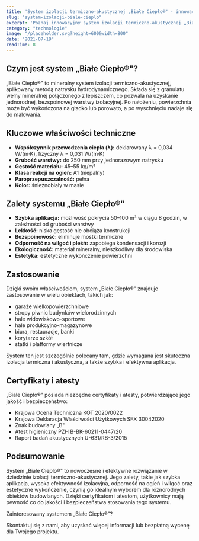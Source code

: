 ```yaml
---
title: 'System izolacji termiczno-akustycznej „Białe Ciepło®" - innowacyjne rozwiązanie'
slug: "system-izolacji-biale-cieplo"
excerpt: 'Poznaj innowacyjny system izolacji termiczno-akustycznej „Białe Ciepło®", który zdobył uznanie na rynku dzięki swoim wyjątkowym właściwościom i wszechstronnemu zastosowaniu.'
category: "technologie"
image: "/placeholder.svg?height=600&width=800"
date: "2021-07-19"
readTime: 8
---
```


## Czym jest system „Białe Ciepło®"?

„Białe Ciepło®" to mineralny system izolacji termiczno-akustycznej, aplikowany metodą natrysku hydrodynamicznego. Składa się z granulatu wełny mineralnej połączonego z lepiszczem, co pozwala na uzyskanie jednorodnej, bezspoinowej warstwy izolacyjnej. Po nałożeniu, powierzchnia może być wykończona na gładko lub porowato, a po wyschnięciu nadaje się do malowania.

## Kluczowe właściwości techniczne

-   **Współczynnik przewodzenia ciepła (λ):** deklarowany λ = 0,034 W/(m·K), fizyczny λ = 0,031 W/(m·K)
-   **Grubość warstwy:** do 250 mm przy jednorazowym natrysku
-   **Gęstość materiału:** 45–55 kg/m³
-   **Klasa reakcji na ogień:** A1 (niepalny)
-   **Paroprzepuszczalność:** pełna
-   **Kolor:** śnieżnobiały w masie

## Zalety systemu „Białe Ciepło®"

-   **Szybka aplikacja:** możliwość pokrycia 50–100 m² w ciągu 8 godzin, w zależności od grubości warstwy
-   **Lekkość:** niska gęstość nie obciąża konstrukcji
-   **Bezspoinowość:** eliminuje mostki termiczne
-   **Odporność na wilgoć i pleśń:** zapobiega kondensacji i korozji
-   **Ekologiczność:** materiał mineralny, nieszkodliwy dla środowiska
-   **Estetyka:** estetyczne wykończenie powierzchni

## Zastosowanie

Dzięki swoim właściwościom, system „Białe Ciepło®" znajduje zastosowanie w wielu obiektach, takich jak:

-   garaże wielkopowierzchniowe
-   stropy piwnic budynków wielorodzinnych
-   hale widowiskowo-sportowe
-   hale produkcyjno-magazynowe
-   biura, restauracje, banki
-   korytarze szkół
-   statki i platformy wiertnicze

System ten jest szczególnie polecany tam, gdzie wymagana jest skuteczna izolacja termiczna i akustyczna, a także szybka i efektywna aplikacja.

## Certyfikaty i atesty

„Białe Ciepło®" posiada niezbędne certyfikaty i atesty, potwierdzające jego jakość i bezpieczeństwo:

-   Krajowa Ocena Techniczna KOT 2020/0022
-   Krajowa Deklaracja Właściwości Użytkowych SFX 30042020
-   Znak budowlany „B"
-   Atest higieniczny PZH B-BK-60211-0447/20
-   Raport badań akustycznych U-631/RB-3/2015

## Podsumowanie

System „Białe Ciepło®" to nowoczesne i efektywne rozwiązanie w dziedzinie izolacji termiczno-akustycznej. Jego zalety, takie jak szybka aplikacja, wysoka efektywność izolacyjna, odporność na ogień i wilgoć oraz estetyczne wykończenie, czynią go idealnym wyborem dla różnorodnych obiektów budowlanych. Dzięki certyfikatom i atestom, użytkownicy mają pewność co do jakości i bezpieczeństwa stosowania tego systemu.

<div class="my-8 p-4 bg-gray-100 rounded-lg">
  <p class="font-semibold">Zainteresowany systemem „Białe Ciepło®"?</p>
  <p>Skontaktuj się z nami, aby uzyskać więcej informacji lub bezpłatną wycenę dla Twojego projektu.</p>
</div>
